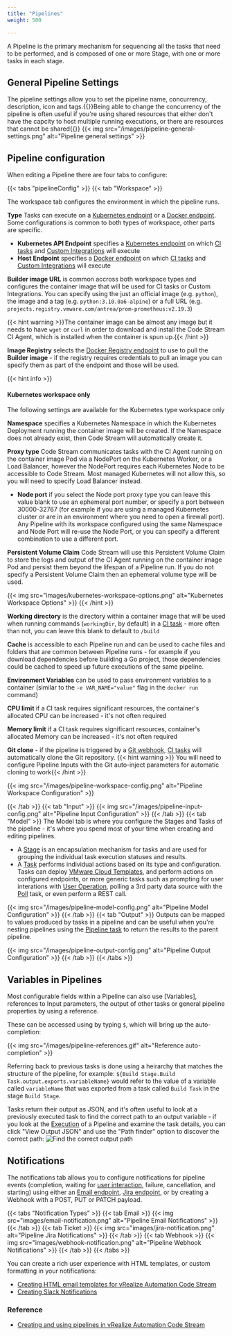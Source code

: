 ```yaml
---
title: "Pipelines"
weight: 500

---
```

A Pipeline is the primary mechanism for sequencing all the tasks that need to be performed, and is composed of one or more Stage, with one or more tasks in each stage.

## General Pipeline Settings

The pipeline settings allow you to set the pipeline name, concurrency, description, icon and tags.{{<hint info>}}Being able to change the concurrency of the pipeline is often useful if you're using shared resources that either don't have the capcity to host multiple running executions, or there are resources that cannot be shared{{</hint>}}
{{< img src="/images/pipeline-general-settings.png" alt="Pipeline general settings" >}}

## Pipeline configuration

When editing a Pipeline there are four tabs to configure:

{{< tabs "pipelineConfig" >}}
{{< tab "Workspace" >}} 


The workspace tab configures the environment in which the pipeline runs. 

**Type** Tasks can execute on a [Kubernetes endpoint](/Configure/Endpoints/kubernetes) or a [Docker endpoint](/Configure/Endpoints/docker). Some configurations is common to both types of workspace, other parts are specific.
* **Kubernetes API Endpoint** specifies a [Kubernetes endpoint](/Configure/Endpoints/kubernetes) on which [CI tasks](/Pipelines/Tasks/ci) and [Custom Integrations](/Custom-Integrations) will execute
* **Host Endpoint** specifies a [Docker endpoint](/Configure/Endpoints/docker) on which [CI tasks](/Pipelines/Tasks/ci) and [Custom Integrations](/Custom-Integrations) will execute

**Builder image URL** is common accross both workspace types and configures the container image that will be used for CI tasks or Custom Integrations. You can specify using the just an official image (e.g. `python`), the image and a tag (e.g. `python:3.10.0a6-alpine`) or a full URL (e.g. `projects.registry.vmware.com/antrea/prom-prometheus:v2.19.3`)

{{< hint warning >}}The container image can be almost any image but it needs to have `wget` or `curl` in order to download and install the Code Stream CI Agent, which is installed when the container is spun up.{{< /hint >}}

**Image Registry** selects the [Docker Registry endpoint](/Configure/Endpoints/dockerregistry) to use to pull the **Builder image** - if the registry requires credentials to pull an image you can specify them as part of the endpoint and those will be used.

{{< hint info >}}
#### Kubernetes workspace only
The following settings are available for the Kubernetes type workspace only

**Namespace** specifies a Kubernetes Namespace in which the Kubernetes Deployment running the container image will be created. If the Namespace does not already exist, then Code Stream will automatically create it.

**Proxy type** Code Stream communicates tasks with the CI Agent running on the container image Pod via a NodePort on the Kubernetes Worker, or a Load Balancer, however the NodePort requires each Kubernetes Node to be accessible to Code Stream. Most managed Kubernetes will not allow this, so you will need to specify Load Balancer instead.

* **Node port** if you select the Node port proxy type you can leave this value blank to use an ephemeral port number, or specify a port between 30000-32767 (for example if you are using a managed Kubernetes cluster or are in an environment where you need to open a firewall port). Any Pipeline with its workspace configured using the same Namespace and Node Port will re-use the Node Port, or you can specify a different combination to use a different port.

**Persistent Volume Claim** Code Stream will use this Persistent Volume Claim to store the logs and output of the CI Agent running on the container image Pod and persist them beyond the lifespan of a Pipeline run. If you do not specify a Persistent Volume Claim then an ephemeral volume type will be used.

{{< img src="images/kubernetes-workspace-options.png" alt="Kubernetes Workspace Options" >}}
{{< /hint >}}

**Working directory** is the directory within a container image that will be used when running commands (`workingDir`, by default) in a [CI task](/Pipelines/Tasks/ci) - more often than not, you can leave this blank to default to `/build`

**Cache** is accessible to each Pipeline run and can be used to cache files and folders that are common between Pipeline runs - for example if you download dependencies before building a Go project, those dependencies could be cached to speed up future executions of the same pipeline.

**Environment Variables** can be used to pass environment variables to a container (similar to the `-e VAR_NAME="value"` flag in the `docker run` command)

**CPU limit** if a CI task requires significant resources, the container's allocated CPU can be increased - it's not often required

**Memory limit** if a CI task requires significant resources, container's allocated Memory can be increased - it's not often required

**Git clone** - if the pipeline is triggered by a [Git webhook](/Triggers/Git), [CI tasks](/Pipelines/Tasks/ci) will automatically clone the Git repository. {{< hint warning >}}
You will need to configure  Pipeline Inputs with the Git auto-inject parameters for automatic cloning to work{{< /hint >}}

{{< img src="/images/pipeline-workspace-config.png" alt="Pipeline Workspace Configuration" >}}

{{< /tab >}}
{{< tab "Input" >}} 
{{< img src="/images/pipeline-input-config.png" alt="Pipeline Input Configuration" >}}
{{< /tab >}}
{{< tab "Model" >}}
The Model tab is where you configure the Stages and Tasks of the pipeline - it's where you spend most of your time when creating and editing pipelines.

- A [Stage](/Pipelines/Stages) is an encapsulation mechanism for tasks and are used for grouping the individual task execution statuses and results. 
- A [Task](/Pipelines/Tasks) performs individual actions based on its type and configuration.  Tasks can deploy [VMware Cloud Templates](Tasks/cloudtemplate), and perform actions on configured endpoints, or more generic tasks such as prompting for user interations with [User Operation](/User-Operations), polling a 3rd party data source with the [Poll](/Pipelines/Tasks/poll/) task, or even perform a REST call.

{{< img src="/images/pipeline-model-config.png" alt="Pipeline Model Configuration" >}}
{{< /tab >}}
{{< tab "Output" >}} 
Outputs can be mapped to values produced by tasks in a pipeline and can be useful when you're nesting pipelines using the [Pipeline task](/Pipelines/Tasks/pipeline) to return the results to the parent pipeline.

{{< img src="/images/pipeline-output-config.png" alt="Pipeline Output Configuration" >}}
{{< /tab >}}
{{< /tabs >}}

## Variables in Pipelines
Most configurable fields within a Pipeline can also use [Variables], references to Input parameters, the output of other tasks or general pipeline properties by using a reference.

These can be accessed using by typing `$`, which will bring up the auto-completion:
<!-- ![Reference auto-completion](images/pipeline-references.gif) -->
{{< img src="/images/pipeline-references.gif" alt="Reference auto-completion" >}}

Referring back to previous tasks is done using a heirarchy that matches the structure of the pipeline, for example: `${Build Stage.Build Task.output.exports.variableName}` would refer to the value of a variable called `variableName` that was exported from a task called `Build Task` in the stage `Build Stage`.

Tasks return their output as JSON, and it's often useful to look at a previously executed task to find the correct path to an output variable - if you look at the [Execution]() of a Pipeline and examine the task details, you can click "View Output JSON" and use the "Path finder" option to discover the correct path:
![Find the correct output path](/images/pipeline-find-path.gif)

## Notifications

The notifications tab allows you to configure notifications for pipeline events (completion, waiting for [user interaction](), failure, cancellation, and starting) using either an [Email endpoint](/Configure/Endpoints/email), [Jira endpoint](/Configure/Endpoints/jira), or by creating a Webhook with a POST, PUT or PATCH payload.

{{< tabs "Notification Types" >}}
{{< tab Email >}}
{{< img src="images/email-notification.png" alt="Pipeline Email Notifications" >}}
{{< /tab >}}
{{< tab Ticket >}}
{{< img src="images/jira-notification.png" alt="Pipeline Jira Notifications" >}}
{{< /tab >}}
{{< tab Webhook >}}
{{< img src="images/webhook-notification.png" alt="Pipeline Webhook Notifications" >}}
{{< /tab >}}
{{< /tabs >}}

You can create a rich user experience with HTML templates, or custom formatting in your notifications:
* [Creating HTML email templates for vRealize Automation Code Stream](https://blog.v12n.io/creating-html-email-templates-for-vrealize-code-stream/)
* [Creating Slack Notifications](/Getting-Started/Slack-Notifications/)


### Reference
* [Creating and using pipelines in vRealize Automation Code Stream](https://docs.vmware.com/en/vRealize-Automation/8.3/Using-and-Managing-CodeStream/GUID-A2BB3A55-E42D-428C-8F7F-9EBE4AECD5FD.html)

